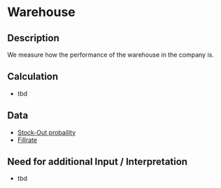 # Warehouse

## Description
We measure how the performance of the warehouse in the company is.

## Calculation
* tbd

## Data
* [Stock-Out probaility](https://github.com/fraunhofer-iem/move-kpi-system/blob/401a31287f6a8ed4f18f0d6f721a2194052dce9e/kpis/Internal%20Supply%20Performance/Stock-Out_probability.md)
* [Fillrate](https://github.com/fraunhofer-iem/move-kpi-system/blob/8e7e39ea5cf7f5672c576646432e897f8cb93e38/kpis/Internal%20Supply%20Performance/Fillrate_Warehouse.md)

## Need for additional Input / Interpretation
* tbd
